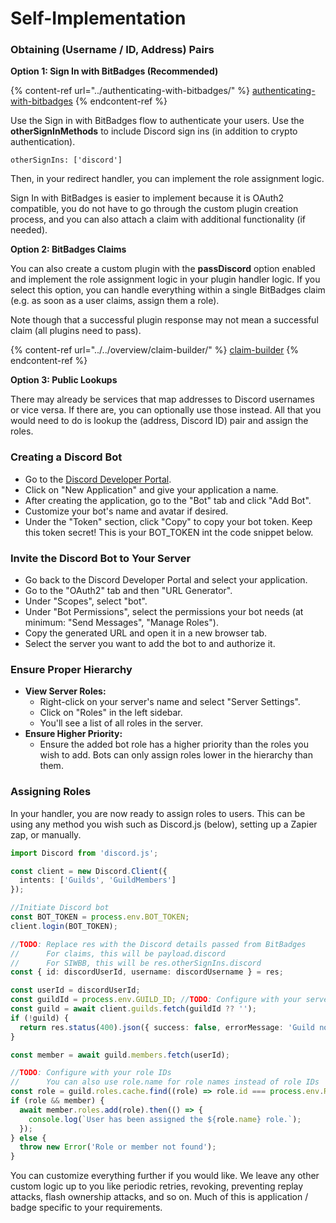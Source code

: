 # Self-Implementation

### **Obtaining (Username / ID, Address) Pairs**

**Option 1: Sign In with BitBadges (Recommended)**

{% content-ref url="../authenticating-with-bitbadges/" %}
[authenticating-with-bitbadges](../authenticating-with-bitbadges/)
{% endcontent-ref %}

Use the Sign in with BitBadges flow to authenticate your users. Use the **otherSignInMethods** to include Discord sign ins (in addition to crypto authentication).

```
otherSignIns: ['discord']
```

Then, in your redirect handler, you can implement the role assignment logic.

Sign In with BitBadges is easier to implement because it is OAuth2 compatible, you do not have to go through the custom plugin creation process, and you can also attach a claim with additional functionality (if needed).

**Option 2: BitBadges Claims**

You can also create a custom plugin with the **passDiscord** option enabled and implement the role assignment logic in your plugin handler logic. If you select this option, you can handle everything within a single BitBadges claim (e.g. as soon as a user claims, assign them a role).

Note though that a successful plugin response may not mean a successful claim (all plugins need to pass). &#x20;

{% content-ref url="../../overview/claim-builder/" %}
[claim-builder](../../overview/claim-builder/)
{% endcontent-ref %}

**Option 3: Public Lookups**

There may already be services that map addresses to Discord usernames or vice versa. If there are, you can optionally use those instead. All that you would need to do is lookup the (address, Discord ID) pair and assign the roles.

### Creating a Discord Bot

* Go to the [Discord Developer Portal](https://discord.com/developers/applications).
* Click on "New Application" and give your application a name.
* After creating the application, go to the "Bot" tab and click "Add Bot".
* Customize your bot's name and avatar if desired.
* Under the "Token" section, click "Copy" to copy your bot token. Keep this token secret! This is your BOT\_TOKEN int the code snippet below.

### Invite the Discord Bot to Your Server

* Go back to the Discord Developer Portal and select your application.
* Go to the "OAuth2" tab and then "URL Generator".
* Under "Scopes", select "bot".
* Under "Bot Permissions", select the permissions your bot needs (at minimum: "Send Messages", "Manage Roles").
* Copy the generated URL and open it in a new browser tab.
* Select the server you want to add the bot to and authorize it.

### Ensure Proper Hierarchy

* **View Server Roles:**
  * Right-click on your server's name and select "Server Settings".
  * Click on "Roles" in the left sidebar.
  * You'll see a list of all roles in the server.
* **Ensure Higher Priority:**&#x20;
  * Ensure the added bot role has a higher priority than the roles you wish to add. Bots can only assign roles lower in the hierarchy than them.

### Assigning Roles

In your handler, you are now ready to assign roles to users. This can be using any method you wish such as Discord.js (below), setting up a Zapier zap, or manually.

```typescript
import Discord from 'discord.js';

const client = new Discord.Client({
  intents: ['Guilds', 'GuildMembers']
});

//Initiate Discord bot
const BOT_TOKEN = process.env.BOT_TOKEN;
client.login(BOT_TOKEN);

//TODO: Replace res with the Discord details passed from BitBadges
//      For claims, this will be payload.discord
//      For SIWBB, this will be res.otherSignIns.discord
const { id: discordUserId, username: discordUsername } = res;

const userId = discordUserId;
const guildId = process.env.GUILD_ID; //TODO: Configure with your server ID
const guild = await client.guilds.fetch(guildId ?? '');
if (!guild) {
  return res.status(400).json({ success: false, errorMessage: 'Guild not found' });
}

const member = await guild.members.fetch(userId);

//TODO: Configure with your role IDs
//      You can also use role.name for role names instead of role IDs
const role = guild.roles.cache.find((role) => role.id === process.env.ROLE_ID);
if (role && member) {
  await member.roles.add(role).then(() => {
    console.log(`User has been assigned the ${role.name} role.`);
  });
} else {
  throw new Error('Role or member not found');
}
```

You can customize everything further if you would like. We leave any other custom logic up to you like periodic retries, revoking, preventing replay attacks, flash ownership attacks, and so on. Much of this is application / badge specific to your requirements.&#x20;
